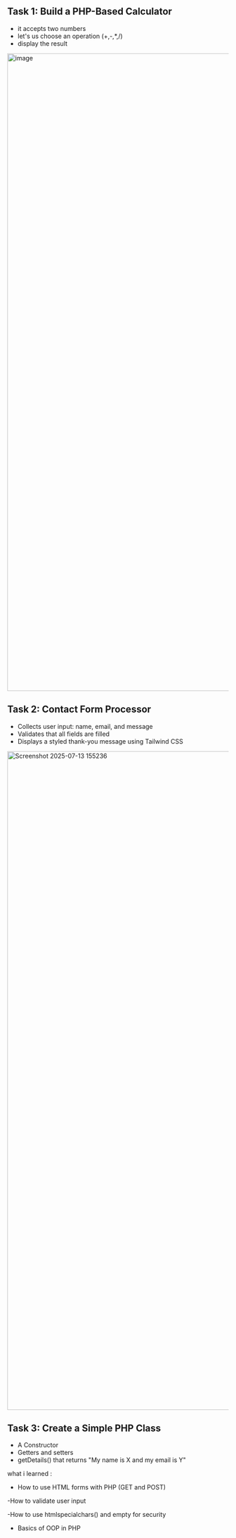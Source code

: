 ## Task 1: Build a PHP-Based Calculator
 - it accepts two numbers
 - let's us choose an operation (+,-,*,/)
 - display the result
<img width="1029" height="1450" alt="image" src="https://github.com/user-attachments/assets/67c5ed56-0da0-4419-8603-34c878d139d3" />
 
## Task 2: Contact Form Processor
  - Collects user input: name, email, and message
  - Validates that all fields are filled
  - Displays a styled thank-you message using Tailwind CSS
<img width="1042" height="1498" alt="Screenshot 2025-07-13 155236" src="https://github.com/user-attachments/assets/bfb30e05-369a-494c-ae28-795d27160405" />


## Task 3: Create a Simple PHP Class
  - A Constructor
  - Getters and setters
  - getDetails() that returns "My name is X and my email is Y"

what i learned :
- How to use HTML forms with PHP (GET and POST)

-How to validate user input

-How to use htmlspecialchars() and empty for security

- Basics of OOP in PHP
